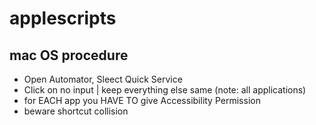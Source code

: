 # applescripts

mac OS procedure
---------------
- Open Automator, Sleect Quick Service
- Click on no input | keep everything else same (note: all applications)
- for EACH app you HAVE TO give Accessibility Permission
- beware shortcut collision 
